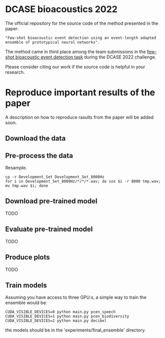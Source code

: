 # DCASE bioacoustics 2022
The official repository for the source code of the method presented in the paper:

    "Few-shot bioacoustic event detection using an event-length adapted ensemble of prototypical neural networks".

The method came in third place among the team submissions in the [few-shot bioacoustic event detection task](https://dcase.community/challenge2022/task-few-shot-bioacoustic-event-detection-results) during the DCASE 2022 challenge.

Please consider citing our work if the source code is helpful in your research.

# Reproduce important results of the paper
A description on how to reproduce rasults from the paper will be added soon.

## Download the data

## Pre-process the data 

Resample.

    cp -r Development_Set Development_Set_8000Hz
    for i in Development_Set_8000Hz/*/*/*.wav; do sox $i -r 8000 tmp.wav; mv tmp.wav $i; done
    
## Download pre-trained model
TODO

## Evaluate pre-trained model
TODO

## Produce plots
TODO

## Train models
Assuming you have access to three GPU:s, a simple way to train the ensemble would be:

    CUDA_VISIBLE_DEVICES=0 python main.py pcen_speech
    CUDA_VISIBLE_DEVICES=1 python main.py pcen_biodiversity
    CUDA_VISIBLE_DEVICES=2 python main.py decibel
    
the models should be in the 'experiments/final_ensemble' directory.
